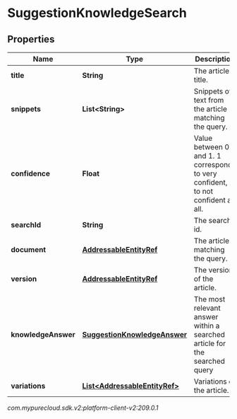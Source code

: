# SuggestionKnowledgeSearch


## Properties

| Name | Type | Description | Notes |
| ------------ | ------------- | ------------- | ------------- |
| **title** | **String** | The article title. |  [optional] |
| **snippets** | **List&lt;String&gt;** | Snippets of text from the article matching the query. |  [optional] |
| **confidence** | **Float** | Value between 0 and 1. 1 corresponds to very confident, 0 to not confident at all. |  [optional] |
| **searchId** | **String** | The search id. |  [optional] |
| **document** | [**AddressableEntityRef**](AddressableEntityRef) | The article matching the query. |  [optional] |
| **version** | [**AddressableEntityRef**](AddressableEntityRef) | The version of the article. |  [optional] |
| **knowledgeAnswer** | [**SuggestionKnowledgeAnswer**](SuggestionKnowledgeAnswer) | The most relevant answer within a searched article for the searched query |  [optional] |
| **variations** | [**List&lt;AddressableEntityRef&gt;**](AddressableEntityRef) | Variations of the article. |  [optional] |




_com.mypurecloud.sdk.v2:platform-client-v2:209.0.1_

